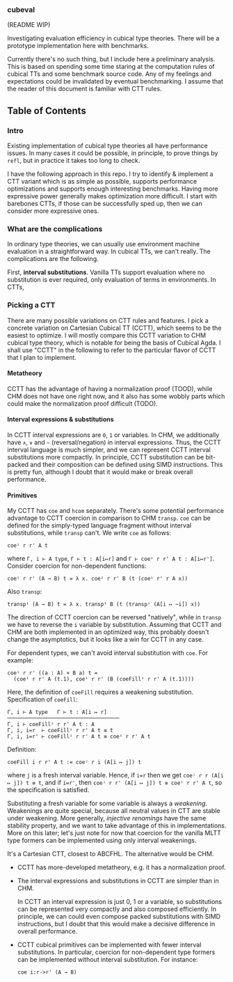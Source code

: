 
### cubeval

(README WIP)

Investigating evaluation efficiency in cubical type theories. There will
be a prototype implementation here with benchmarks.

Currently there's no such thing, but I include here a preliminary analysis. This
is based on spending some time staring at the computation rules of cubical TTs
and some benchmark source code. Any of my feelings and expectations could be
invalidated by eventual benchmarking. I assume that the reader of this document
is familiar with CTT rules.

## Table of Contents

<!-- * [Motivation](#overview) -->
<!-- * [Installation](#installation) -->
<!-- * [Language overview](#language-overview) -->
<!-- * [Design](#design) -->
<!-- * [GHC-specific optimizations](#ghc-specific-optimizations) -->
<!-- * [Benchmarks](#benchmarks) -->

### Intro

Existing implementation of cubical type theories all have performance issues.
In many cases it could be possible, in principle, to prove things by `refl`, but
in practice it takes too long to check.

I have the following approach in this repo. I try to identify & implement a CTT
variant which is as simple as possible, supports performance optimizations and
supports enough interesting benchmarks. Having more expressive power generally
makes optimization more difficult. I start with barebones CTTs, if those can be
successfully sped up, then we can consider more expressive ones.

### What are the complications

In ordinary type theories, we can usually use environment machine evaluation
in a straightforward way. In cubical TTs, we can't really. The complications
are the following.

First, **interval substitutions**. Vanilla TTs support evaluation where no
substitution is ever required, only evaluation of terms in environments. In
CTTs,


### Picking a CTT

There are many possible variations on CTT rules and features. I pick a concrete
variation on Cartesian Cubical TT (CCTT), which seems to be the easiest to
optimize.  I will mostly compare this CCTT variation to CHM cubical type theory,
which is notable for being the basis of Cubical Agda. I shall use "CCTT" in the
following to refer to the particular flavor of CCTT that I plan to implement.

#### Metatheory

CCTT has the advantage of having a normalization proof (TOOD), while CHM does
not have one right now, and it also has some wobbly parts which could make the
normalization proof difficult (TODO).

#### Interval expressions & substitutions

In CCTT interval expressions are `0`, `1` or variables. In CHM, we additionally
have `∧`, `∨` and `~` (reversal/negation) in interval expressions. Thus, the
CCTT interval language is much simpler, and we can represent CCTT interval
substitutions more compactly. In principle, CCTT substitution can be bit-packed
and their composition can be defined using SIMD instructions. This is pretty
fun, although I doubt that it would make or break overall performance.

#### Primitives

My CCTT has `coe` and `hcom` separately. There's some potential performance
advantage to CCTT coercion in comparison to CHM `transp`. `coe` can be defined
for the simply-typed language fragment without interval substitutions, while
`transp` can't. We write `coe` as follows:

    coeⁱ r r' A t

where `Γ, i ⊢ A type`, `Γ ⊢ t : A[i↦r]` and `Γ ⊢ coeⁱ r r' A t : A[i↦r']`.
Consider coercion for non-dependent functions:

    coeⁱ r r' (A → B) t = λ x. coeⁱ r r' B (t (coeⁱ r' r A x))

Also `transp`:

    transpⁱ (A → B) t = λ x. transpⁱ B (t (transpⁱ (A[i ↦ ~i]) x))

The direction of CCTT coercion can be reversed "natively", while in `transp` we
have to reverse the `i` variable by substitution. Assuming that CCTT and CHM are
both implemented in an optimized way, this probably doesn't change the
asymptotics, but it looks like a win for CCTT in any case.

For dependent types, we can't avoid interval substitution with `coe`.  For
example:

    coeⁱ r r' ((a : A) × B a) t =
	  (coeⁱ r r' A (t.1), coeⁱ r r' (B (coeFillⁱ r r' A (t.1))))

Here, the definition of `coeFill` requires a weakening substitution.
Specification of `coeFill`:

    Γ, i ⊢ A type   Γ ⊢ t : A[i ↦ r]
    ────────────────────────────────────
    Γ, i ⊢ coeFillⁱ r r' A t : A
	Γ, i, i=r  ⊢ coeFillⁱ r r' A t ≡ t
	Γ, i, i=r' ⊢ coeFillⁱ r r' A t ≡ coeⁱ r r' A t

Definition:

    coeFill i r r' A t := coeʲ r i (A[i ↦ j]) t

where `j` is a fresh interval variable. Hence, if `i=r` then we get `coeʲ r r
(A[i ↦ j]) t ≡ t`, and if `i=r'`, then `coeʲ r r' (A[i ↦ j]) t ≡ coeⁱ r r' A t`,
so the specification is satisfied.

Substituting a fresh variable for some variable is always a
*weakening*. Weakenings are quite special, because all neutral values in CTT are
stable under weakening. More generally, *injective renamings* have the same
stability property, and we want to take advantage of this in
implementations. More on this later; let's just note for now that coercion for
the vanilla MLTT type formers can be implemented using only interval weakenings.





It's a Cartesian CTT, closest to ABCFHL. The alternative would be CHM.

- CCTT has more-developed metatheory, e.g. it has a normalization proof.
- The interval expressions and substitutions in CCTT are simpler than in CHM.




  In CCTT an interval expression is just 0, 1 or a variable, so substitutions
  can be represented very compactly and also composed efficiently. In principle,
  we can could even compose packed substitutions with SIMD instructions, but I
  doubt that this would make a decisive difference in overall performance.
- CCTT cubical primitives can be implemented with fewer interval substitutions.
  In particular, coercion for non-dependent type formers can be implemented
  without interval substitution. For instance:

      coe i:r->r' (A → B)




<!-- #### Choosing a theory -->

<!-- There are multiple cubical TTs and a bunch of feature variations. I want to -->
<!-- first pick a simple and highly streamlined configuration for implementation, -->
<!-- which is however still sufficient to host the classic benchmarks, -->
<!-- e.g. Brunerie's number. We can work out more fancy features afterwards. -->
<!-- Summarizing the features: -->

<!-- - I pick Cartesian CTT. This makes interval substitutions simpler, and more -->
<!--   amenable to compression. However, I do not actually expect that there would be -->
<!--   a notable performance difference between CCTT and De Morgan CTT solely because -->
<!--   of the difference in interval substitutions. Both in CCTT and DMCTT interval -->
<!--   substitutions are tiny compared to value substitutions (and we want to exploit -->
<!--   this!). At the end of the day, I do not see a major difference between the -->
<!--   efficiency of CCTT and DMCTT; it's just that I have to pick one. -->
<!-- - We have `hcom` and `coe` as separate primitives. -->
<!-- - I do not allow abstraction over intervals and cofibrations, unlike cooltt and -->
<!--   Agda. -->
<!-- - There are no first-class partial values. We can only write down partial values -->
<!--   in `hcom`, `Glue` and `glue`. Unlike cooltt. -->
<!-- - There are no cubical subtypes. -->
<!-- - There are no *cofibration disjunctions* in the surface syntax. The syntax for -->
<!--   partial values has a normalized structure: we have zero or more disjunctive -->
<!--   "branches" in a partial value, and in each branch the cofibration is a -->
<!--   conjunction of equations. For example, I can write `[i=0∧j=0 ↦ t₁, i=1∧j=1 ↦ -->
<!--   t₂]`, but I can't write `[i=0∨i=1 ↦ t]`. The latter can be rewritten as `[i=0 -->
<!--   ↦ t, i=1 ↦ t]`. Every potential usage of `∨` can be eliminated in this manner. -->
<!--   Now, this causes partial values to potentially increase in size. On the other hand -->
<!--   we can simplify the treatment of cofibrations by a fair margin. Now, we only -->
<!--   every work under a cofibration which is a conjunction of equations. If such a -->
<!--   cofibration is not `False`, then it can be represented as a "canonical" interval -->
<!--   substitution which maps each variable to 0, 1 or the greatest representative -->
<!--   variable of its equivalence class. Overall I do not expect that the potential -->
<!--   value duplication for unfolded partial values will make or break performance. -->
<!-- - The `∀` operation of cofibrations is quite obviously also not available in the -->
<!--   surface syntax. In the `coe` rule for `Glue`, the usage of `∀` is unfolded -->
<!--   on the fly: if `∀` yields a disjunction cofibration, we immediately rewrite -->
<!--   `[∀i.ϕ ↦ t]` to the unfolded partial value where each disjunctive case is -->
<!--   mapped to the same value. -->
<!-- - Inductive types: not yet pinned down. It would be good to have at least: -->
<!--   - parameterized single-sorted strict inductive types (with strict `coe` and -->
<!--     `hcom` reduction rules) -->
<!--   - parameterized single-sorted HITs. -->
<!--   Dropping support for parameters is possible at the cost of significant -->
<!--   boilerplate in code. -->

<!-- Overall, the above language is roughly as expressive as the latest branches of -->
<!-- `cubicaltt`. -->


<!-- #### Canonical and open evaluation -->

<!-- By **canonical evaluation** I mean evaluation in a context which contains interval -->
<!-- variables and a cofibration (as a conjunction of equations), but no ordinary -->
<!-- variables. In such contexts, we have canonicity: every value of a strict -->
<!-- inductive type is definitionally equal to a constructor. This inspires the -->
<!-- naming "canonical evaluation". In non-cubical TTs, we have canonical evaluation -->
<!-- only in empty contexts. -->

<!-- This contrasts **open evaluation** where we work under arbitrary contexts. -->

<!-- In CTTs, evaluating a closed value can depend on canonical evaluation (we may -->
<!-- need to go under interval binders) but not open evaluation. The infamous -->
<!-- explosive CTT benchmarks are all instances of canonical evaluation. -->


<!-- #### Interval substitutions -->

<!-- One crucical problem in cubical evaluation is the necessity of interval -->
<!-- substitutions. They pretty much make it impossible to implement cubical -->
<!-- evaluation with straightforward environment machines. -->
